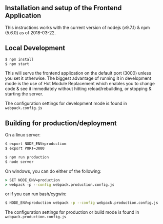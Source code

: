 Installation and setup of the Frontend Application
------------------------

This instructions works with the current version of nodejs (v9.7.1) & npm (5.6.0) as of 2018-03-22.

## Local Development
```bash
$ npm install
$ npm start
```

This will serve the frontend application on the default port (3000) unless you set it otherwise. The biggest advantage of running it in development mode is the use of Hot Module Replacement which enables you to change code & see it immediately without hitting reload/rebuilding, or stopping & starting the server.

The configuration settings for development mode is found in `webpack.config.js`


## Building for production/deployment
On a linux server:
```bash
$ export NODE_ENV=production
$ export PORT=3000

$ npm run production
$ node server
```

On windows, you can do either of the following:
```bat
> SET NODE_ENV=production
> webpack -p --config webpack.production.config.js
```
or if you can run bash/cygwin:
```bash
$ NODE_ENV=production webpack -p --config webpack.production.config.js
```

The configuration settings for production or build mode is found in `webpack.production.config.js`
